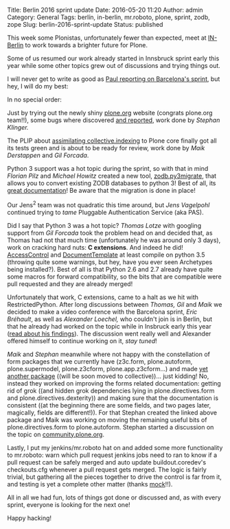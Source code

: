 Title: Berlin 2016 sprint update
Date: 2016-05-20 11:20
Author: admin
Category: General
Tags: berlín, in-berlin, mr.roboto, plone, sprint, zodb, zope
Slug: berlin-2016-sprint-update
Status: published

This week some Plonistas, unfortunately fewer than expected, meet at [IN-Berlin](http://in-berlin.de/) to work towards a brighter future for Plone.

Some of us resumed our work already started in Innsbruck sprint early this year while some other topics grew out of discussions and trying things out.

I will never get to write as good as [Paul reporting on Barcelona's sprint](http://polyrambling.tumblr.com/post/144601494410/barcelona-2016-sprint-update), but hey, I will do my best:

In no special order:

Just by trying out the newly shiny [plone.org](http://plone.org) website (congrats plone.org team!!), some bugs where discovered [and reported](https://github.com/plone/plonetheme.barceloneta/issues), work done by *Stephan Klinger.*

The PLIP about [assimilating collective.indexing](https://github.com/plone/Products.CMFPlone/issues/1343) to Plone core finally got all its tests green and is about to be ready for review, work done by *Maik Derstappen* and *Gil Forcada*.

Python 3 support was a hot topic during the sprint, so with that in mind *Florian Pilz* and *Michael Howitz* created a new tool, [zodb.py3migrate](https://github.com/gocept/zodb.py3migrate), that allows you to convert existing ZODB databases to python 3! Best of all, its [great documentation](http://pythonhosted.org/zodb.py3migrate/)! Be aware that the migration is done in place!

Our Jens<sup>2</sup> team was not quadratic this time around, but *Jens Vagelpohl* continued trying to *tame* Pluggable Authentication Service (aka PAS).

Did I say that Python 3 was a hot topic? *Thomas Lotze* with googling support from *Gil Forcada* took the problem head on and decided that, as Thomas had not that much time (unfortunately he was around only 3 days), work on cracking hard nuts: **C extensions**. And indeed he did! [AccessControl](https://github.com/zopefoundation/AccessControl/pull/17) and [DocumentTemplate](https://github.com/zopefoundation/DocumentTemplate/pull/1) at least compile on python 3.5 (throwing quite some warnings, but hey, have you ever seen Archetypes being installed?). Best of all is that Python 2.6 and 2.7 already have quite some macros for forward compatibility, so the bits that are compatible were pull requested and they are already merged!

Unfortunately that work, C extensions, came to a halt as we hit with RestrictedPython. After long discussions between *Thomas, Gil* and *Maik* we decided to make a video conference with the Barcelona sprint, *Eric Bréhault*, as well as *Alexander Loechel,* who couldn't join is in Berlin, but that he already had worked on the topic while in Insbruck early this year ([read about his findings](https://github.com/zopefoundation/RestrictedPython/blob/Python3_update/docs/update_notes.rst)). The discussion went really well and Alexander offered himself to continue working on it, *stay tuned*!

*Maik* and *Stephan* meanwhile where not happy with the constellation of form packages that we currently have (z3c.form, plone.autoform, plone.supermodel, plone.z3cform, plone.app.z3cform...) and made [yet another package](https://github.com/staeff/example.form) ((will be soon moved to collective))... just kidding! No, instead they worked on improving the forms related documentation: getting rid of grok ((and hidden grok dependencies lying in plone.directives.form and plone.directives.dexterity)) and making sure that the documentation is consistent ((at the beginning there are some fields, and two pages later, magically, fields are different!)). For that Stephan created the linked above package and Maik was working on moving the remaining useful bits of plone.directives.form to plone.autoform. Stephan started a discussion on the topic on [community.plone.org](https://community.plone.org/t/clean-up-documentation-section-schema-driven-forms/2163).

Lastly, I put my jenkins/mr.roboto hat on and added some more functionality to mr.roboto: warn which pull request jenkins jobs need to ran to know if a pull request can be safely merged and auto update buildout.coredev's checkouts.cfg whenever a pull request gets merged. The logic is fairly trivial, but gathering all the pieces together to drive the control is far from it, and testing is yet a complete other matter (thanks [mock](https://pypi.python.org/pypi/mock)!!).

All in all we had fun, lots of things got done or discussed and, as with every sprint, everyone is looking for the next one!

Happy hacking!

 
